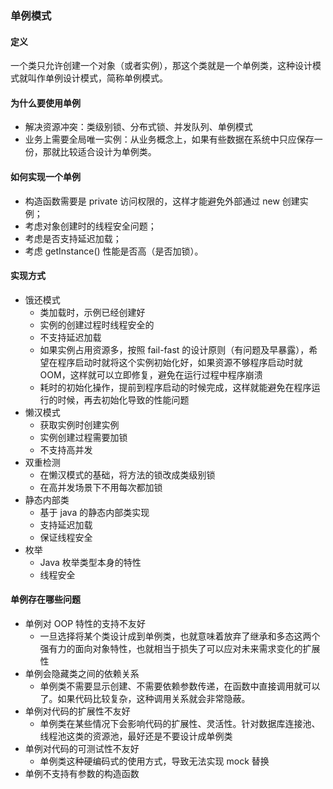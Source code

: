 ### 单例模式

#### 定义
一个类只允许创建一个对象（或者实例），那这个类就是一个单例类，这种设计模式就叫作单例设计模式，简称单例模式。

#### 为什么要使用单例
* 解决资源冲突：类级别锁、分布式锁、并发队列、单例模式
* 业务上需要全局唯一实例：从业务概念上，如果有些数据在系统中只应保存一份，那就比较适合设计为单例类。

#### 如何实现一个单例
* 构造函数需要是 private 访问权限的，这样才能避免外部通过 new 创建实例；
* 考虑对象创建时的线程安全问题；
* 考虑是否支持延迟加载；
* 考虑 getInstance() 性能是否高（是否加锁）。
  
#### 实现方式
* 饿还模式
  * 类加载时，示例已经创建好
  * 实例的创建过程时线程安全的
  * 不支持延迟加载
  * 如果实例占用资源多，按照 fail-fast 的设计原则（有问题及早暴露），希望在程序启动时就将这个实例初始化好，如果资源不够程序启动时就 OOM，这样就可以立即修复，避免在运行过程中程序崩溃
  * 耗时的初始化操作，提前到程序启动的时候完成，这样就能避免在程序运行的时候，再去初始化导致的性能问题
* 懒汉模式
  * 获取实例时创建实例
  * 实例创建过程需要加锁
  * 不支持高并发
* 双重检测
  * 在懒汉模式的基础，将方法的锁改成类级别锁
  * 在高并发场景下不用每次都加锁
* 静态内部类
  * 基于 java 的静态内部类实现
  * 支持延迟加载
  * 保证线程安全
* 枚举
  * Java 枚举类型本身的特性
  * 线程安全
  
#### 单例存在哪些问题
* 单例对 OOP 特性的支持不友好
  * 一旦选择将某个类设计成到单例类，也就意味着放弃了继承和多态这两个强有力的面向对象特性，也就相当于损失了可以应对未来需求变化的扩展性
* 单例会隐藏类之间的依赖关系
  * 单例类不需要显示创建、不需要依赖参数传递，在函数中直接调用就可以了。如果代码比较复杂，这种调用关系就会非常隐蔽。
* 单例对代码的扩展性不友好
  * 单例类在某些情况下会影响代码的扩展性、灵活性。针对数据库连接池、线程池这类的资源池，最好还是不要设计成单例类
* 单例对代码的可测试性不友好
  * 单例类这种硬编码式的使用方式，导致无法实现 mock 替换
* 单例不支持有参数的构造函数

